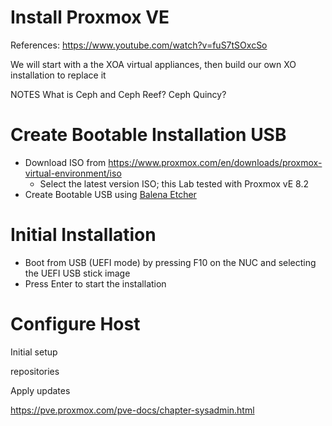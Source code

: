 # Install Proxmox VE
References: https://www.youtube.com/watch?v=fuS7tSOxcSo

We will start with a the XOA virtual appliances, then build our own XO installation to replace it

NOTES What is Ceph and Ceph Reef? Ceph Quincy?


# Create Bootable Installation USB
- Download ISO from https://www.proxmox.com/en/downloads/proxmox-virtual-environment/iso
  - Select the latest version ISO; this Lab tested with Proxmox vE 8.2
- Create Bootable USB using [Balena Etcher](https://etcher.balena.io/)

# Initial Installation
- Boot from USB (UEFI mode) by pressing F10 on the NUC and selecting the UEFI USB stick image
- Press Enter to start the installation

# Configure Host
Initial setup

repositories

Apply updates

https://pve.proxmox.com/pve-docs/chapter-sysadmin.html
